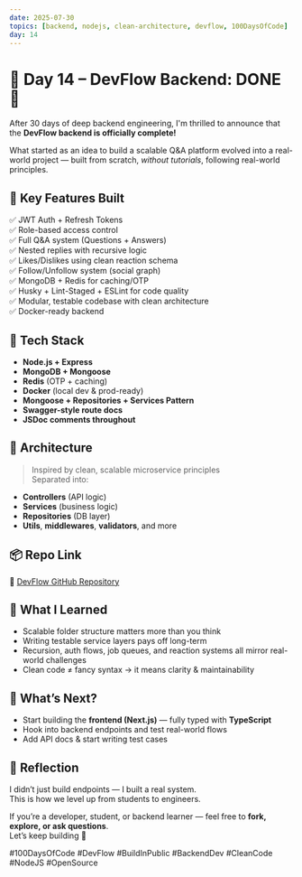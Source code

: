 ```yaml
---
date: 2025-07-30
topics: [backend, nodejs, clean-architecture, devflow, 100DaysOfCode]
day: 14
---
```


# 🚀 Day 14 – DevFlow Backend:  DONE 🎯

After 30 days of deep backend engineering, I'm thrilled to announce that the **DevFlow backend is officially complete!**

What started as an idea to build a scalable Q&A platform evolved into a real-world project — built from scratch, *without tutorials*, following real-world principles.


## 🔧 Key Features Built

✅ JWT Auth + Refresh Tokens  
✅ Role-based access control  
✅ Full Q&A system (Questions + Answers)  
✅ Nested replies with recursive logic  
✅ Likes/Dislikes using clean reaction schema  
✅ Follow/Unfollow system (social graph)  
✅ MongoDB + Redis for caching/OTP  
✅ Husky + Lint-Staged + ESLint for code quality  
✅ Modular, testable codebase with clean architecture  
✅ Docker-ready backend  


## 🧱 Tech Stack

- **Node.js + Express**
- **MongoDB + Mongoose**
- **Redis** (OTP + caching)
- **Docker** (local dev & prod-ready)
- **Mongoose + Repositories + Services Pattern**
- **Swagger-style route docs**
- **JSDoc comments throughout**


## 🧠 Architecture

> Inspired by clean, scalable microservice principles  
> Separated into:
- **Controllers** (API logic)
- **Services** (business logic)
- **Repositories** (DB layer)
- **Utils**, **middlewares**, **validators**, and more


## 📦 Repo Link
🔗 [DevFlow GitHub Repository](https://github.com/Sangam5756/devflow)


## 🧠 What I Learned

- Scalable folder structure matters more than you think
- Writing testable service layers pays off long-term
- Recursion, auth flows, job queues, and reaction systems all mirror real-world challenges
- Clean code ≠ fancy syntax → it means clarity & maintainability


## 🎯 What’s Next?

- Start building the **frontend (Next.js)** — fully typed with **TypeScript**
- Hook into backend endpoints and test real-world flows
- Add API docs & start writing test cases


## 💬 Reflection

 I didn’t just build endpoints — I built a real system.  
This is how we level up from students to engineers.


If you’re a developer, student, or backend learner — feel free to **fork, explore, or ask questions**.  
Let’s keep building 💪

#100DaysOfCode #DevFlow #BuildInPublic #BackendDev #CleanCode #NodeJS #OpenSource
